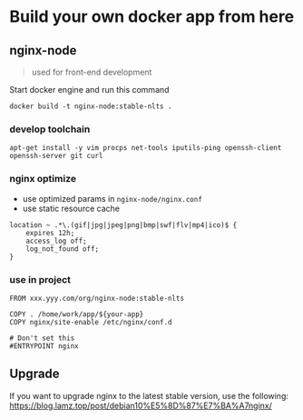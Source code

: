 # Build your own docker app from here

## nginx-node

> used for front-end development

Start docker engine and run this command

```
docker build -t nginx-node:stable-nlts .
```

### develop toolchain

```
apt-get install -y vim procps net-tools iputils-ping openssh-client openssh-server git curl
```

### nginx optimize

- use optimized params in `nginx-node/nginx.conf`
- use static resource cache

```
location ~ .*\.(gif|jpg|jpeg|png|bmp|swf|flv|mp4|ico)$ {
    expires 12h;
    access_log off;
    log_not_found off;
}
```

### use in project

```
FROM xxx.yyy.com/org/nginx-node:stable-nlts

COPY . /home/work/app/${your-app}
COPY nginx/site-enable /etc/nginx/conf.d

# Don't set this
#ENTRYPOINT nginx
```

## Upgrade

If you want to upgrade nginx to the latest stable version, use the following: https://blog.lamz.top/post/debian10%E5%8D%87%E7%BA%A7nginx/